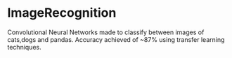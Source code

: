 # ImageRecognition
Convolutional Neural Networks made to classify between images of cats,dogs and pandas. Accuracy achieved of ~87% using transfer learning techniques.
